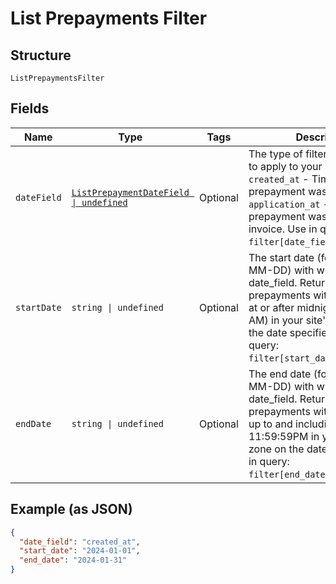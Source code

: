 
# List Prepayments Filter

## Structure

`ListPrepaymentsFilter`

## Fields

| Name | Type | Tags | Description |
|  --- | --- | --- | --- |
| `dateField` | [`ListPrepaymentDateField \| undefined`](../../doc/models/list-prepayment-date-field.md) | Optional | The type of filter you would like to apply to your search. `created_at` - Time when prepayment was created. `application_at` - Time when prepayment was applied to invoice. Use in query `filter[date_field]=created_at`. |
| `startDate` | `string \| undefined` | Optional | The start date (format YYYY-MM-DD) with which to filter the date_field. Returns prepayments with a timestamp at or after midnight (12:00:00 AM) in your site's time zone on the date specified. Use in query: `filter[start_date]=2011-12-15`. |
| `endDate` | `string \| undefined` | Optional | The end date (format YYYY-MM-DD) with which to filter the date_field. Returns prepayments with a timestamp up to and including 11:59:59PM in your site's time zone on the date specified. Use in query: `filter[end_date]=2011-12-15`. |

## Example (as JSON)

```json
{
  "date_field": "created_at",
  "start_date": "2024-01-01",
  "end_date": "2024-01-31"
}
```


